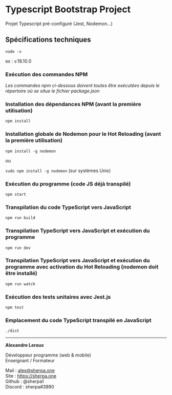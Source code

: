# Typescript Bootstrap Project

Projet Typescript pré-configuré (Jest, Nodemon...)

## Spécifications techniques

`node -v`

ex : v.18.10.0

### Exécution des commandes NPM

_Les commandes npm ci-dessous doivent toutes être exécutées depuis le répertoire où se situe le fichier package.json_

### Installation des dépendances NPM (avant la première utilisation)

`npm install`

### Installation globale de Nodemon pour le Hot Reloading (avant la première utilisation)

`npm install -g nodemon`

ou

`sudo npm install -g nodemon` (sur systèmes Unix)

### Exécution du programme (code JS déjà transpilé)

`npm start`

### Transpilation du code TypeScript vers JavaScript

`npm run build`

### Transpilation TypeScript vers JavaScript et exécution du programme

`npm run dev`

### Transpilation TypeScript vers JavaScript et exécution du programme avec activation du Hot Reloading (nodemon doit être installé)

`npm run watch`

### Exécution des tests unitaires avec Jest.js

`npm test`

### Emplacement du code TypeScript transpilé en JavaScript

`./dist`

---

**Alexandre Leroux**

Développeur programme (web & mobile)<br/>
Enseignant / Formateur

Mail : alex@sherpa.one<br/>
Site : https://sherpa.one<br/>
Github : @sherpa1<br/>
Discord : sherpa#3890<br/>
